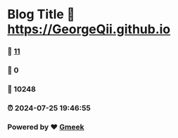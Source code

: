 # Blog Title :link: https://GeorgeQii.github.io 
### :page_facing_up: [11](https://GeorgeQii.github.io/tag.html) 
### :speech_balloon: 0 
### :hibiscus: 10248 
### :alarm_clock: 2024-07-25 19:46:55 
### Powered by :heart: [Gmeek](https://github.com/Meekdai/Gmeek)

